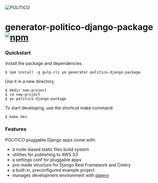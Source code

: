 ![POLITICO](https://rawgithub.com/The-Politico/src/master/images/logo/badge.png)

# generator-politico-django-package [![npm](https://img.shields.io/npm/v/generator-politico-django-package.svg)](https://www.npmjs.com/package/generator-politico-django-package)

### Quickstart

Install the package and dependencies.

```
$ npm install -g gulp-cli yo generator-politico-django-package
```

Use it in a new directory.

```
$ mkdir new-project
$ cd new-project
$ yo politico-django-package
```

To start developing, use the shortcut make command:

```
$ make dev
```

### Features

POLITICO pluggable Django apps come with:

- a node-based static files build system
- utilities for publishing to AWS S3
- a settings conf for pluggable apps
- pre-made structure for Django Rest Framework and Celery
- a built-in, preconfigured example project
- manages development environment with [pipenv](https://docs.pipenv.org/)
